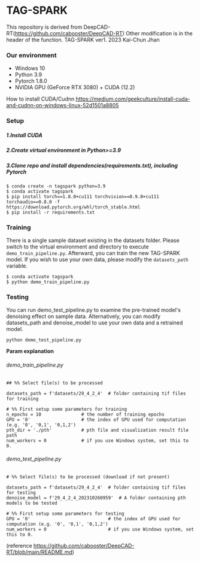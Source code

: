# TAG-SPARK 
  This repository is derived from DeepCAD-RT(https://github.com/cabooster/DeepCAD-RT)
  Other modification is in the header of the function.
  TAG-SPARK ver1. 2023  Kai-Chun Jhan

### Our environment 

* Windows 10
* Python 3.9
* Pytorch 1.8.0
* NVIDIA GPU (GeForce RTX 3080) + CUDA (12.2)

How to install CUDA/Cudnn
  https://medium.com/geekculture/install-cuda-and-cudnn-on-windows-linux-52d1501a8805

### Setup
##### 1.Install CUDA
##### 2.Create virtual environment in Python>=3.9
##### 3.Clone repo and install dependencies(requirements.txt), including Pytorch
   ```
   $ conda create -n tagspark python=3.9
   $ conda activate tagspark
   $ pip install torch==1.8.0+cu111 torchvision==0.9.0+cu111 torchaudio==0.8.0 -f https://download.pytorch.org/whl/torch_stable.html
   $ pip install -r requirements.txt
   ```

  
### Training

There is a single sample dataset existing in the datasets folder. Please switch to the virtual environment and directory to execute `demo_train_pipeline.py`. Afterward, you can train the new TAG-SPARK model. If you wish to use your own data, please modify the `datasets_path` variable.

```
$ conda activate tagspark
$ python demo_train_pipeline.py
```

### Testing

You can run demo_test_pipeline.py to examine the pre-trained model's denoising effect on sample data. Alternatively, you can modify datasets_path and denoise_model to use your own data and a retrained model.

```
python demo_test_pipeline.py
```

**Param explanation**



###### demo_train_pipeline.py

```python=11
## %% Select file(s) to be processed

datasets_path = f'datasets/29_4_2_4'  # folder containing tif files for training

# %% First setup some parameters for training
n_epochs = 10               # the number of training epochs
GPU = '0'                   # the index of GPU used for computation (e.g. '0', '0,1', '0,1,2')
pth_dir = './pth'           # pth file and visualization result file path
num_workers = 0             # if you use Windows system, set this to 0.
```


###### demo_test_pipeline.py

```python=11
# %% Select file(s) to be processed (download if not present)

datasets_path = f'datasets/29_4_2_4'  # folder containing tif files for testing
denoise_model = f'29_4_2_4_202310260959'  # A folder containing pth models to be tested

# %% First setup some parameters for testing
GPU = '0'                             # the index of GPU used for computation (e.g. '0', '0,1', '0,1,2')
num_workers = 0                       # if you use Windows system, set this to 0.
```


(reference https://github.com/cabooster/DeepCAD-RT/blob/main/README.md)

